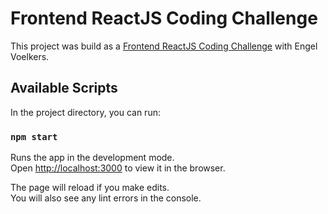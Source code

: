 # Frontend ReactJS Coding Challenge

This project was build as a [ Frontend ReactJS Coding Challenge](https://docs.google.com/document/d/1BXD-eZURPT36kGZyk_Zw5kRn92jtqNkFzg59RYABZPI/edit#) with Engel Voelkers.


## Available Scripts

In the project directory, you can run:

### `npm start`

Runs the app in the development mode.\
Open [http://localhost:3000](http://localhost:3000) to view it in the browser.

The page will reload if you make edits.\
You will also see any lint errors in the console.

